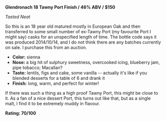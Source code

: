 **Glendronach 18 Tawny Port Finish / 46% ABV / $150**

*Tasted Neat*

So this is an 18 year old matured mostly in European Oak and then transferred to some small number of ex-Tawny Port (my favourite Port I might say) casks for an unspecified length of time.  The bottle code says it was produced 2014/10/14, and I do not think there are any batches currently on sale.  I purchase this from an auction.

* **Color:** sienna
* **Nose:** a big hit of sulphury sweetness, overcooked icing, blueberry jam, pipe tobacco; Macallan?
* **Taste:** lentils, figs and cake, some vanilla -- actually it's like if you blended desserts for a table of 6 and drank it
* **Finish:** long, warm, and perfect for winter!

If there was such a thing as a high proof Tawny Port, this might be close to it.  As a fan of a nice dessert Port, this turns out like that, but as a single malt, I find it to be extremely muddy in flavour.

**Rating: 70/100**